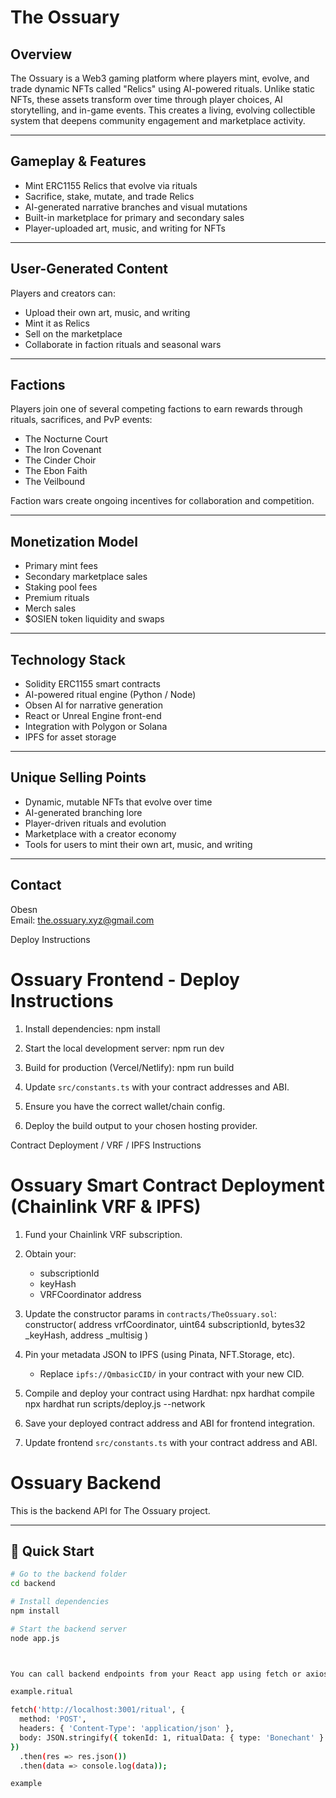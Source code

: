 # The Ossuary

## Overview

The Ossuary is a Web3 gaming platform where players mint, evolve, and trade dynamic NFTs called "Relics" using AI-powered rituals. Unlike static NFTs, these assets transform over time through player choices, AI storytelling, and in-game events. This creates a living, evolving collectible system that deepens community engagement and marketplace activity.

---

## Gameplay & Features

- Mint ERC1155 Relics that evolve via rituals
- Sacrifice, stake, mutate, and trade Relics
- AI-generated narrative branches and visual mutations
- Built-in marketplace for primary and secondary sales
- Player-uploaded art, music, and writing for NFTs

---

## User-Generated Content

Players and creators can:
- Upload their own art, music, and writing
- Mint it as Relics
- Sell on the marketplace
- Collaborate in faction rituals and seasonal wars

---

## Factions

Players join one of several competing factions to earn rewards through rituals, sacrifices, and PvP events:

- The Nocturne Court
- The Iron Covenant
- The Cinder Choir
- The Ebon Faith
- The Veilbound

Faction wars create ongoing incentives for collaboration and competition.

---

## Monetization Model

- Primary mint fees
- Secondary marketplace sales
- Staking pool fees
- Premium rituals
- Merch sales
- $OSIEN token liquidity and swaps

---

## Technology Stack

- Solidity ERC1155 smart contracts
- AI-powered ritual engine (Python / Node)
- Obsen AI for narrative generation
- React or Unreal Engine front-end
- Integration with Polygon or Solana
- IPFS for asset storage

---

## Unique Selling Points

- Dynamic, mutable NFTs that evolve over time
- AI-generated branching lore
- Player-driven rituals and evolution
- Marketplace with a creator economy
- Tools for users to mint their own art, music, and writing

---

## Contact

Obesn  
Email: the.ossuary.xyz@gmail.com

Deploy Instructions

# Ossuary Frontend - Deploy Instructions

1. Install dependencies:
   npm install

2. Start the local development server:
   npm run dev

3. Build for production (Vercel/Netlify):
   npm run build

4. Update `src/constants.ts` with your contract addresses and ABI.
5. Ensure you have the correct wallet/chain config.
6. Deploy the build output to your chosen hosting provider. 

Contract Deployment / VRF / IPFS Instructions 
# Ossuary Smart Contract Deployment (Chainlink VRF & IPFS)

1. Fund your Chainlink VRF subscription.
2. Obtain your:
   - subscriptionId
   - keyHash
   - VRFCoordinator address

3. Update the constructor params in `contracts/TheOssuary.sol`:
   constructor(
     address vrfCoordinator,
     uint64 subscriptionId,
     bytes32 _keyHash,
     address _multisig
   )

4. Pin your metadata JSON to IPFS (using Pinata, NFT.Storage, etc).
   - Replace `ipfs://QmbasicCID/` in your contract with your new CID.

5. Compile and deploy your contract using Hardhat:
   npx hardhat compile
   npx hardhat run scripts/deploy.js --network <network>

6. Save your deployed contract address and ABI for frontend integration.

7. Update frontend `src/constants.ts` with your contract address and ABI.


# Ossuary Backend

This is the backend API for The Ossuary project.

---

## 🚀 Quick Start

```bash
# Go to the backend folder
cd backend

# Install dependencies
npm install

# Start the backend server
node app.js



You can call backend endpoints from your React app using fetch or axios.

example.ritual

fetch('http://localhost:3001/ritual', {
  method: 'POST',
  headers: { 'Content-Type': 'application/json' },
  body: JSON.stringify({ tokenId: 1, ritualData: { type: 'Bonechant' } }),
})
  .then(res => res.json())
  .then(data => console.log(data));

example